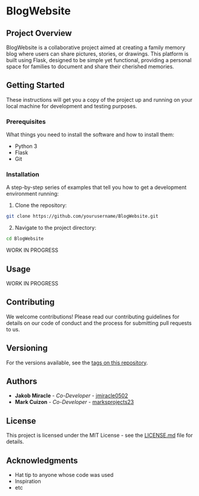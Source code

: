# BlogWebsite

## Project Overview
BlogWebsite is a collaborative project aimed at creating a family memory blog where users can share pictures, stories, or drawings. This platform is built using Flask, designed to be simple yet functional, providing a personal space for families to document and share their cherished memories.

## Getting Started
These instructions will get you a copy of the project up and running on your local machine for development and testing purposes.

### Prerequisites
What things you need to install the software and how to install them:
- Python 3
- Flask
- Git

### Installation
A step-by-step series of examples that tell you how to get a development environment running:

1. Clone the repository:
```bash
git clone https://github.com/yourusername/BlogWebsite.git
```

2. Navigate to the project directory:
```bash
cd BlogWebsite
```

WORK IN PROGRESS

## Usage
WORK IN PROGRESS

## Contributing
We welcome contributions! Please read our contributing guidelines for details on our code of conduct and the process for submitting pull requests to us.

## Versioning
For the versions available, see the [tags on this repository](https://github.com/yourusername/BlogWebsite/tags).

## Authors
- **Jakob Miracle** - *Co-Developer* - [jmiracle0502](https://github.com/jmiracle0502)
- **Mark Cuizon** - *Co-Developer* - [marksprojects23](https://github.com/marksprojects23)

## License
This project is licensed under the MIT License - see the [LICENSE.md](LICENSE.md) file for details.

## Acknowledgments
- Hat tip to anyone whose code was used
- Inspiration
- etc
